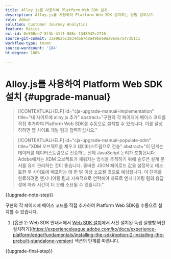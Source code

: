 ```yaml
---
title: Alloy.js를 사용하여 Platform Web SDK 설치
description: Alloy.js를 사용하여 Platform Web SDK 설치하는 방법 알아보기
role: Admin
solution: Customer Journey Analytics
feature: Basics
exl-id: 0e508ce7-8f3b-41f1-808c-1348942c2716
source-git-commit: 33e962bc3834d6b7d0a49bea9aa06c67547351c1
workflow-type: tm+mt
source-wordcount: '184'
ht-degree: 100%

---
```


# Alloy.js를 사용하여 Platform Web SDK 설치 {#upgrade-manual}

<!-- markdownlint-disable MD034 -->

>[!CONTEXTUALHELP]
>id="cja-upgrade-manual-implementation"
>title="내 사이트에 alloy.js 추가"
>abstract="구현의 각 페이지에 베이스 코드를 직접 추가하여 Platform Web SDK를 수동으로 설치할 수 있습니다. 이를 달성하려면 웹 사이트 개발 팀과 협력하십시오."

<!-- markdownlint-enable MD034 -->

<!-- markdownlint-disable MD034 -->

>[!CONTEXTUALHELP]
>id="cja-upgrade-manual-populate-xdm"
>title="XDM 오브젝트를 채우고 데이터스트림으로 전송"
>abstract="이 단계는 데이터를 데이터스트림으로 전송하는 전체 JavaScript 논리가 포함됩니다. Adobe에서는 XDM 오브젝트가 채워지는 방식을 추적하기 위해 솔루션 설계 문서를 유지 관리하는 것이 좋습니다. 올바른 JSON 페이로드 값을 설정하고 테스트한 후 사이트에 배포하는 데 한 달 이상 소요될 것으로 예상됩니다. 이 단계를 완료하려면 엔지니어링 팀과 지속적으로 연락해야 하므로 엔지니어링 팀의 응답성에 따라 시간이 더 오래 소요될 수 있습니다."

<!-- markdownlint-enable MD034 -->

{{upgrade-note-step}}

구현의 각 페이지에 베이스 코드를 직접 추가하여 Platform Web SDK를 수동으로 설치할 수 있습니다.

1. [옵션 2: Web SDK 안내서에서 [Web SDK 설치](https://experienceleague.adobe.com/ko/docs/experience-platform/edge/fundamentals/installing-the-sdk)에서 사전 설치된 독립 실행형 버전 설치하기](https://experienceleague.adobe.com/ko/docs/experience-platform/edge/fundamentals/installing-the-sdk#option-2-installing-the-prebuilt-standalone-version) 섹션의 단계를 따릅니다.

{{upgrade-final-step}}

